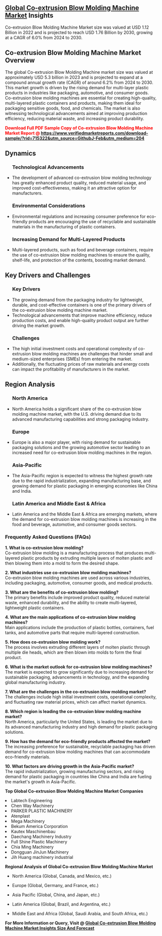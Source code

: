 <h2><a href="https://www.verifiedmarketreports.com/download-sample/?rid=715322&amp;utm_source=GithubJ&amp;utm_medium=204" target="_blank">Global Co-extrusion Blow Molding Machine Market</a> Insights</h2><p>Co-extrusion Blow Molding Machine Market size was valued at USD 1.12 Billion in 2022 and is projected to reach USD 1.76 Billion by 2030, growing at a CAGR of 6.0% from 2024 to 2030.</p><p> <h2>Co-extrusion Blow Molding Machine Market Overview</h2> <p>The global Co-extrusion Blow Molding Machine market size was valued at approximately USD 5.3 billion in 2023 and is projected to expand at a compound annual growth rate (CAGR) of around 6.2% from 2024 to 2030. This market growth is driven by the rising demand for multi-layer plastic products in industries like packaging, automotive, and consumer goods. Co-extrusion blow molding machines are essential for creating high-quality, multi-layered plastic containers and products, making them ideal for packaging sensitive goods, food, and chemicals. The market is also witnessing technological advancements aimed at improving production efficiency, reducing material waste, and increasing product durability.</p> <p><strong><p><span class=""><span style="color: #ff0000;"><strong>Download Full PDF Sample Copy of Co-extrusion Blow Molding Machine Market Report</strong> @ </span><a href="https://www.verifiedmarketreports.com/download-sample/?rid=715322&amp;utm_source=GithubJ-Feb&amp;utm_medium=204" target="_blank">https://www.verifiedmarketreports.com/download-sample/?rid=715322&amp;utm_source=GithubJ-Feb&amp;utm_medium=204</a></span></p></strong></p> <h2>Dynamics</h2> <ul> <h3>Technological Advancements</h3> <li>The development of advanced co-extrusion blow molding technology has greatly enhanced product quality, reduced material usage, and improved cost-effectiveness, making it an attractive option for manufacturers.</li> <h3>Environmental Considerations</h3> <li>Environmental regulations and increasing consumer preference for eco-friendly products are encouraging the use of recyclable and sustainable materials in the manufacturing of plastic containers.</li> <h3>Increasing Demand for Multi-Layered Products</h3> <li>Multi-layered products, such as food and beverage containers, require the use of co-extrusion blow molding machines to ensure the quality, shelf-life, and protection of the contents, boosting market demand.</li> </ul> <h2>Key Drivers and Challenges</h2> <ul> <h3>Key Drivers</h3> <li>The growing demand from the packaging industry for lightweight, durable, and cost-effective containers is one of the primary drivers of the co-extrusion blow molding machine market.</li> <li>Technological advancements that improve machine efficiency, reduce production costs, and enable high-quality product output are further driving the market growth.</li> <h3>Challenges</h3> <li>The high initial investment costs and operational complexity of co-extrusion blow molding machines are challenges that hinder small and medium-sized enterprises (SMEs) from entering the market.</li> <li>Additionally, the fluctuating prices of raw materials and energy costs can impact the profitability of manufacturers in the market.</li> </ul> <h2>Region Analysis</h2> <ul> <h3>North America</h3> <li>North America holds a significant share of the co-extrusion blow molding machine market, with the U.S. driving demand due to its advanced manufacturing capabilities and strong packaging industry.</li> <h3>Europe</h3> <li>Europe is also a major player, with rising demand for sustainable packaging solutions and the growing automotive sector leading to an increased need for co-extrusion blow molding machines in the region.</li> <h3>Asia-Pacific</h3> <li>The Asia-Pacific region is expected to witness the highest growth rate due to the rapid industrialization, expanding manufacturing base, and growing demand for plastic packaging in emerging economies like China and India.</li> <h3>Latin America and Middle East & Africa</h3> <li>Latin America and the Middle East & Africa are emerging markets, where the demand for co-extrusion blow molding machines is increasing in the food and beverage, automotive, and consumer goods sectors.</li> </ul> <h3>Frequently Asked Questions (FAQs)</h3> <p><strong>1. What is co-extrusion blow molding?</strong><br>Co-extrusion blow molding is a manufacturing process that produces multi-layered plastic products by extruding multiple layers of molten plastic and then blowing them into a mold to form the desired shape.</p> <p><strong>2. What industries use co-extrusion blow molding machines?</strong><br>Co-extrusion blow molding machines are used across various industries, including packaging, automotive, consumer goods, and medical products.</p> <p><strong>3. What are the benefits of co-extrusion blow molding?</strong><br>The primary benefits include improved product quality, reduced material waste, enhanced durability, and the ability to create multi-layered, lightweight plastic containers.</p> <p><strong>4. What are the main applications of co-extrusion blow molding machines?</strong><br>Main applications include the production of plastic bottles, containers, fuel tanks, and automotive parts that require multi-layered construction.</p> <p><strong>5. How does co-extrusion blow molding work?</strong><br>The process involves extruding different layers of molten plastic through multiple die heads, which are then blown into molds to form the final product.</p> <p><strong>6. What is the market outlook for co-extrusion blow molding machines?</strong><br>The market is expected to grow significantly due to increasing demand for sustainable packaging, advancements in technology, and the expanding global manufacturing industry.</p> <p><strong>7. What are the challenges in the co-extrusion blow molding market?</strong><br>The challenges include high initial investment costs, operational complexity, and fluctuating raw material prices, which can affect market dynamics.</p> <p><strong>8. Which region is leading the co-extrusion blow molding machine market?</strong><br>North America, particularly the United States, is leading the market due to its advanced manufacturing industry and high demand for plastic packaging solutions.</p> <p><strong>9. How has the demand for eco-friendly products affected the market?</strong><br>The increasing preference for sustainable, recyclable packaging has driven demand for co-extrusion blow molding machines that can accommodate eco-friendly materials.</p> <p><strong>10. What factors are driving growth in the Asia-Pacific market?</strong><br>The rapid industrialization, growing manufacturing sectors, and rising demand for plastic packaging in countries like China and India are fueling the market's growth in Asia-Pacific.</p> </p><p><strong>Top Global Co-extrusion Blow Molding Machine Market Companies</strong></p><div data-test-id=""><p><li>Labtech Engineering</li><li> Chen Way Machinery</li><li> PARKER PLASTIC MACHINERY</li><li> Atenplast</li><li> Mega Machinery</li><li> Bekum America Corporation</li><li> Kautex Maschinenbau</li><li> Daechang Machinery Industry</li><li> Full Shine Plastic Machinery</li><li> Chia Ming Machinery</li><li> Dongguan JinJun Machinery</li><li> Jih Huang machinery industrial</li></p><div><strong>Regional Analysis of&nbsp;Global Co-extrusion Blow Molding Machine Market</strong></div><ul><li dir="ltr"><p dir="ltr">North America&nbsp;(Global, Canada, and Mexico, etc.)</p></li><li dir="ltr"><p dir="ltr">Europe (Global, Germany, and France, etc.)</p></li><li dir="ltr"><p dir="ltr">Asia Pacific&nbsp;(Global, China, and Japan, etc.)</p></li><li dir="ltr"><p dir="ltr">Latin America&nbsp;(Global, Brazil, and Argentina, etc.)</p></li><li dir="ltr">Middle East and Africa&nbsp;(Global, Saudi Arabia, and South Africa, etc.)</li></ul><p><strong>For More Information or Query, Visit @&nbsp;</strong><strong><a href="https://www.verifiedmarketreports.com/product/co-extrusion-blow-molding-machine-market/?utm_source=GithubJ&amp;utm_medium=204" target="_blank">Global Co-extrusion Blow Molding Machine Market Insights Size And Forecast</a></strong></p></div>
